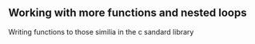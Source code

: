 ## Working with more functions and nested loops
Writing functions to those similia in the c sandard library


